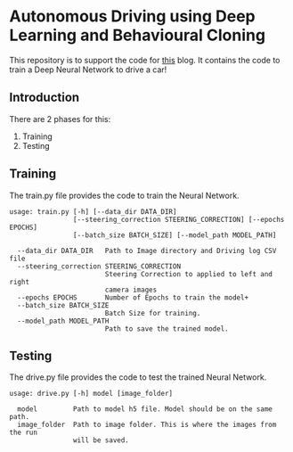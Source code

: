 # Autonomous Driving using Deep Learning and Behavioural Cloning
This repository is to support the code for [this]() blog. It contains the code to train a Deep Neural Network to drive a car! 

## Introduction
There are 2 phases for this:
1) Training
2) Testing

## Training
The train.py file provides the code to train the Neural Network. 
```
usage: train.py [-h] [--data_dir DATA_DIR]
                [--steering_correction STEERING_CORRECTION] [--epochs EPOCHS]
                [--batch_size BATCH_SIZE] [--model_path MODEL_PATH]
                
  --data_dir DATA_DIR   Path to Image directory and Driving log CSV file
  --steering_correction STEERING_CORRECTION
                        Steering Correction to applied to left and right
                        camera images
  --epochs EPOCHS       Number of Epochs to train the model+
  --batch_size BATCH_SIZE
                        Batch Size for training.
  --model_path MODEL_PATH
                        Path to save the trained model.
```

## Testing 
The drive.py file provides the code to test the trained Neural Network.

```
usage: drive.py [-h] model [image_folder]

  model         Path to model h5 file. Model should be on the same path.
  image_folder  Path to image folder. This is where the images from the run
                will be saved.
```

